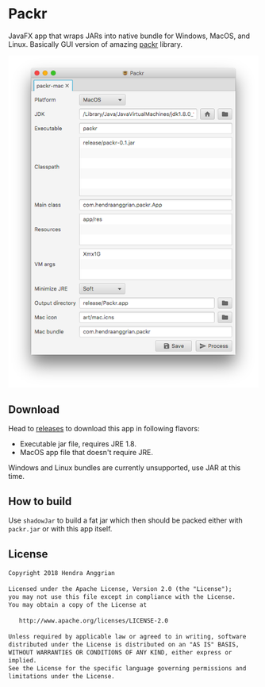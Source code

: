 Packr
=====
JavaFX app that wraps JARs into native bundle for Windows, MacOS, and Linux.
Basically GUI version of amazing [packr] library.

![demo][demo]

Download
--------
Head to [releases] to download this app in following flavors:
 * Executable jar file, requires JRE 1.8.
 * MacOS app file that doesn't require JRE.

Windows and Linux bundles are currently unsupported, use JAR at this time.

How to build
------------
Use `shadowJar` to build a fat jar which then should be packed either with `packr.jar` or with this app itself.

License
-------
    Copyright 2018 Hendra Anggrian

    Licensed under the Apache License, Version 2.0 (the "License");
    you may not use this file except in compliance with the License.
    You may obtain a copy of the License at

       http://www.apache.org/licenses/LICENSE-2.0

    Unless required by applicable law or agreed to in writing, software
    distributed under the License is distributed on an "AS IS" BASIS,
    WITHOUT WARRANTIES OR CONDITIONS OF ANY KIND, either express or implied.
    See the License for the specific language governing permissions and
    limitations under the License.
    
[demo]: /art/demo.png
[releases]: https://github.com/hendraanggrian/packr-gui/releases
[packr]: https://github.com/libgdx/packr